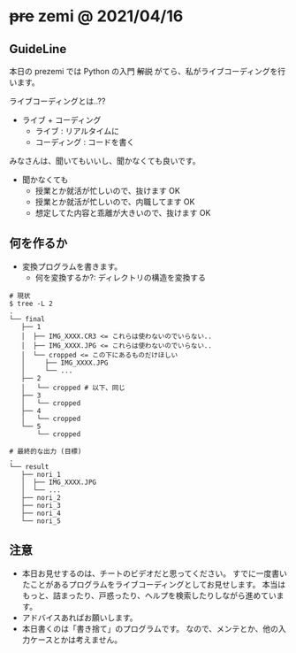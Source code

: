 
# ~~pre~~ zemi @ 2021/04/16

## GuideLine

本日の prezemi では Python の入門 ~~解説~~ がてら、私がライブコーディングを行います。

ライブコーディングとは..??

* ライブ + コーディング
  - ライブ : リアルタイムに
  - コーディング : コードを書く
	
みなさんは、聞いてもいいし、聞かなくても良いです。

* 聞かなくても
  - 授業とか就活が忙しいので、抜けます OK
  - 授業とか就活が忙しいので、内職してます OK
  - 想定してた内容と乖離が大きいので、抜けます OK


## 何を作るか
* 変換プログラムを書きます。
  - 何を変換するか?: ディレクトリの構造を変換する

```shell
# 現状
$ tree -L 2
.
└── final
   ├── 1
   │  ├── IMG_XXXX.CR3 <= これらは使わないのでいらない..
   │  ├── IMG_XXXX.JPG <= これらは使わないのでいらない..
   │  └── cropped <= この下にあるものだけほしい
   │     ├── IMG_XXXX.JPG 
   │     └── ...
   ├── 2
   │   └── cropped # 以下、同じ
   ├── 3
   │   └── cropped
   ├── 4
   │   └── cropped
   └── 5
       └── cropped

```

```
# 最終的な出力 (目標)
.
└── result
   ├── nori_1
   │  ├── IMG_XXXX.JPG 
   │  └── ...
   ├── nori_2
   ├── nori_3
   ├── nori_4
   └── nori_5
```

## 注意
* 本日お見せするのは、チートのビデオだと思ってください。
  すでに一度書いたことがあるプログラムをライブコーディングとしてお見せします。
  本当はもっと、詰まったり、戸惑ったり、ヘルプを検索したりしながら進めています。
* アドバイスあればお願いします。
* 本日書くのは「書き捨て」のプログラムです。
   なので、メンテとか、他の入力ケースとかは考えません。
